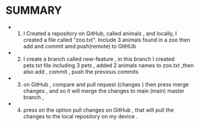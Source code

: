 #  **SUMMARY**
* 1. I Created a repository on GitHub, called animals , and locally, I created a file called "zoo.txt". Include 3 animals found in a zoo then add and commit amd push(remote) to GitHUb
* 2. I create a branch called new-feature , in this branch I created pets.txt file including 3 pets , added 2 animals names to zoo.txt ,then also add , commit , push the previous commits 
* 3. on GitHub , compare and pull request (changes ) then press merge changes , and so it will merge the changes to main (main) master branch ,
* 4. press on the option pull changes on GitHub , that will pull the changes to the local repository on my device .
